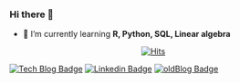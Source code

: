 ### Hi there 👋

- 🌱 I’m currently learning **R, Python, SQL, Linear algebra**


<!--
**oooo12-git/oooo12-git** is a ✨ _special_ ✨ repository because its `README.md` (this file) appears on your GitHub profile.

Here are some ideas to get you started:

- 🔭 I’m currently working on ...
- 👯 I’m looking to collaborate on ...
- 🤔 I’m looking for help with ...
- 💬 Ask me about ...
- 📫 How to reach me: ...
- 😄 Pronouns: ...
- ⚡ Fun fact: ...
-->

  <div align=center>
	
  [![Hits](https://hits.seeyoufarm.com/api/count/incr/badge.svg?url=https%3A%2F%2Fgithub.com%2Foooo12-git)](https://hits.seeyoufarm.com) 
	
  </div>

[![Tech Blog Badge](http://img.shields.io/badge/-Tech%20blog-276DC3?style=flat-square&logo=r&link=https://oooo12.ooo/)](https://oooo12.ooo/)
[![Linkedin Badge](https://img.shields.io/badge/-LinkedIn-blue?style=flat-square&logo=Linkedin&logoColor=white&link=https://www.linkedin.com/in/oooo12)](https://www.linkedin.com/in/oooo12)
[![oldBlog Badge](http://img.shields.io/badge/-old%20blog-000000?style=flat-square&logo=tistory&link=https://oooo12.tistory.com/)](https://oooo12.tistory.com/)
